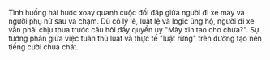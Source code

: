Tình huống hài hước xoay quanh cuộc đối đáp giữa người đi xe máy và người phụ nữ sau va chạm. Dù có lý lẽ, luật lệ và logic ủng hộ, người đi xe vẫn phải chịu thua trước câu hỏi đầy quyền uy "Mày xin tao cho chưa?". Sự tương phản giữa việc tuân thủ luật và thực tế "luật rừng" trên đường tạo nên tiếng cười chua chát.
